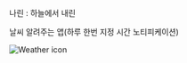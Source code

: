 나린 : 하늘에서 내린

날씨 알려주는 앱(하루 한번 지정 시간 노티피케이션)


![Weather icon](https://github.com/jeoungsung12/Narin/assets/50621327/67e059e6-8aa2-42ef-a840-3135789a6a12)
